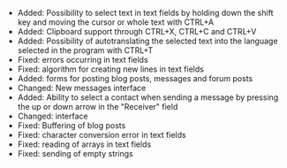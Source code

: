 - Added: Possibility to select text in text fields by holding down the shift key and moving the cursor or whole text with CTRL+A
- Added: Clipboard support through CTRL+X, CTRL+C and CTRL+V
- Added: Possibility of autotranslating the selected text into the language selected in the program with CTRL+T
- Fixed: errors occurring in text fields
- Fixed: algorithm for creating new lines in text fields
- Added: forms for posting blog posts, messages and forum posts
- Changed: New messages interface
- Added: Ability to select a contact when sending a message by pressing the up or down arrow in the "Receiver" field
- Changed: interface
- Fixed: Buffering of blog posts
- Fixed: character conversion error in text fields
- Fixed: reading of arrays in text fields
- Fixed: sending of empty strings